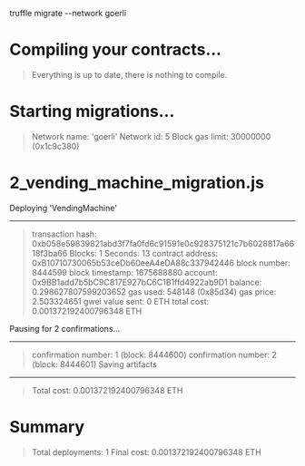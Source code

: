 truffle migrate --network goerli

# Compiling your contracts...

> Everything is up to date, there is nothing to compile.

# Starting migrations...

> Network name: 'goerli'
> Network id: 5
> Block gas limit: 30000000 (0x1c9c380)

# 2_vending_machine_migration.js

Deploying 'VendingMachine'

---

> transaction hash: 0xb058e59839821abd3f7fa0fd6c91591e0c928375121c7b6028817a6618f3ba66
> Blocks: 1 Seconds: 13
> contract address: 0xB10710730065b53ceDb60eeA4eDA88c337942446
> block number: 8444599
> block timestamp: 1675688880
> account: 0x9BB1add7b5bC9C817E927bC6C1B1ffd4922ab9D1
> balance: 0.298627807599203652
> gas used: 548148 (0x85d34)
> gas price: 2.503324651 gwei
> value sent: 0 ETH
> total cost: 0.001372192400796348 ETH

Pausing for 2 confirmations...

---

> confirmation number: 1 (block: 8444600)
> confirmation number: 2 (block: 8444601)
> Saving artifacts

---

> Total cost: 0.001372192400796348 ETH

# Summary

> Total deployments: 1
> Final cost: 0.001372192400796348 ETH
